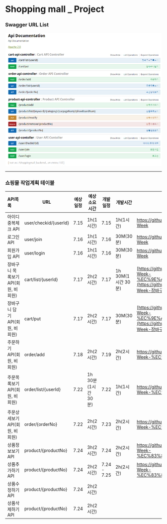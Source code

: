 # Shopping mall _ Project



### Swagger URL List

![swagger_url_list.PNG](https://github.com/Yujaehyeong/shoppingmall_1/blob/master/3week/swagger_url_list.PNG?raw=true)



------



### 쇼핑몰 작업계획 테이블

| API목록                             | URL                   | 예상일정 | 예상소요시간        | 개발일정    | 개발시간           | 작업결과서                                                   |
| :---------------------------------- | --------------------- | -------- | ------------------- | ----------- | ------------------ | ------------------------------------------------------------ |
| 아이디 중복체크 API                 | user/checkid/{userId} | 7.15     | 1h(1시간)           | 7.15        | 1h(1시간)          | <https://github.com/Yujaehyeong/shoppingmall_1/wiki/3-Week>  |
| 로그인 API                          | user/join             | 7.16     | 1h(1시간)           | 7.16        | 30M(30분)          | https://github.com/Yujaehyeong/shoppingmall_1/wiki/3-Week    |
| 회원가입 API                        | user/login            | 7.16     | 1h(1시간)           | 7.16        | 30M(30분)          | https://github.com/Yujaehyeong/shoppingmall_1/wiki/3-Week    |
| 장바구니 목록보기 API(회원, 비회원) | cart/list/{userId}    | 7.17     | 2h(2시간)           | 7.17        | 1h 30M(1시간 30분) | [https://github.com/Yujaehyeong/shoppingmall_1/wiki/3-Week-%EC%9E%A5%EB%B0%94%EA%B5%AC%EB%8B%88](https://github.com/Yujaehyeong/shoppingmall_1/wiki/3-Week-장바구니) |
| 장바구니 담기 API(회원, 비회원)     | cart/put              | 7.17     | 2h(2시간)           | 7.17        | 30M(30분)          | [https://github.com/Yujaehyeong/shoppingmall_1/wiki/3-Week-%EC%9E%A5%EB%B0%94%EA%B5%AC%EB%8B%88](https://github.com/Yujaehyeong/shoppingmall_1/wiki/3-Week-장바구니) |
| 주문하기 API(회원, 비회원)          | order/add             | 7.18     | 2h(2시간)           | 7.19        | 2h(2시간)          | https://github.com/Yujaehyeong/shoppingmall_1/wiki/3-Week-%EC%A3%BC%EB%AC%B8 |
| 주문목록보기 API(회원, 비회원)      | order/list/{userId}   | 7.22     | 1h 30분(1시간 30분) | 7.22        | 1h(1시간)          | https://github.com/Yujaehyeong/shoppingmall_1/wiki/3-Week-%EC%A3%BC%EB%AC%B8 |
| 주문상세보기 API(회원, 비회원)      | order/{orderNo}       | 7.22     | 2h(2시간)           | 7.23        | 2h(2시간)          | https://github.com/Yujaehyeong/shoppingmall_1/wiki/3-Week-%EC%A3%BC%EB%AC%B8 |
| 상품정보보기 API                    | product/{productNo}   | 7.24     | 3h(2시간)           | 7.24        | 2h(2시간)          |                https://github.com/Yujaehyeong/shoppingmall_1/wiki/4-Week-%EC%83%81%ED%92%88%EA%B4%80%EB%A6%AC                                              |
| 상품추가하기API                     | product/{productNo}   | 7.24     | 2h(2시간)           | 7.24 - 7.25 | 2h(2시간)          |                                           https://github.com/Yujaehyeong/shoppingmall_1/wiki/4-Week-%EC%83%81%ED%92%88%EA%B4%80%EB%A6%AC                   |
| 상품수정하기API                     | product/{productNo}   | 7.24     | 2h(2시간)           |             |                    |                                                              |
| 상품삭제하기API                     | product/{productNo}   | 7.24     | 2h(2시간)           |             |                    |                                                              |

